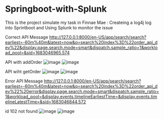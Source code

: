 # Springboot-with-Splunk

This is the project simulate my task in Finnae Mae : Createing a log4j log into Sprintboot and Using Splunk to monitor the issue



Correct API Message
http://127.0.0.1:8000/en-US/app/search/search?earliest=-60m%40m&latest=now&q=search%20index%3D%22order_api_dev%22&display.page.search.mode=smart&dispatch.sample_ratio=1&workload_pool=&sid=1683046965.574

API with addOrder
![image](https://user-images.githubusercontent.com/47329780/235733608-873c55b0-99f6-4795-86de-f1dcff6881f6.png)
![image](https://user-images.githubusercontent.com/47329780/235734227-ddbebd9e-a517-4c59-919f-7e221161d913.png)


API wiht getOrder
![image](https://user-images.githubusercontent.com/47329780/235733654-1ee4e7cb-e267-4091-b6cd-6be9c91f4915.png)
![image](https://user-images.githubusercontent.com/47329780/235734425-d281c04b-8b6b-4f40-924d-19d657f5e498.png)



Error API Message
http://127.0.0.1:8000/en-US/app/search/search?earliest=-60m%40m&latest=now&q=search%20index%3D%22order_api_dev%22%20error&display.page.search.mode=smart&dispatch.sample_ratio=1&workload_pool=&display.events.timelineEarliestTime=&display.events.timelineLatestTime=&sid=1683046844.572

id 102 not found 
![image](https://user-images.githubusercontent.com/47329780/235734486-6325b14a-262b-4632-9037-5a41c8425f8f.png)
![image](https://user-images.githubusercontent.com/47329780/235734733-732c255d-7a7e-4cb8-8e35-2c4d60963d8f.png)

